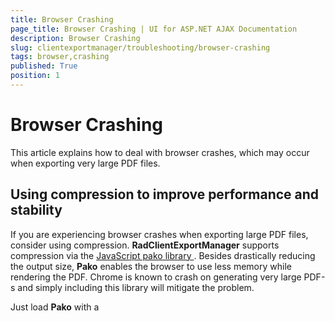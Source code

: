 ```yaml
---
title: Browser Crashing
page_title: Browser Crashing | UI for ASP.NET AJAX Documentation
description: Browser Crashing
slug: clientexportmanager/troubleshooting/browser-crashing
tags: browser,crashing
published: True
position: 1
---
```


# Browser Crashing



This article explains how to deal with browser crashes, which may occur when exporting very large PDF files.

## Using compression to improve performance and stability

If you are experiencing browser crashes when exporting large PDF files, consider using compression. __RadClientExportManager__ supports compression via the [ JavaScript pako library ](https://github.com/nodeca/pako). Besides drastically reducing the output size, __Pako__ enables the browser to use less memory while rendering the PDF. Chrome is known to crash on generating very large PDF-s and simply including this library will mitigate the problem.

Just load __Pako__ with a <script> tag (window.pako should be available) and compression will be automatically enabled.

# See Also
